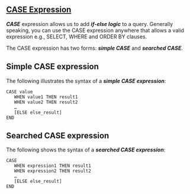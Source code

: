## [CASE Expression](https://www.mysqltutorial.org/mysql-case-function/) 

**_CASE_** expression allows us to add **_if-else logic_** to a query. Generally speaking, you can use the CASE expression anywhere that allows a valid expression e.g., SELECT, WHERE and ORDER BY clauses.

The CASE expression has two forms: **_simple CASE_** and **_searched CASE_**.

## Simple CASE expression

The following illustrates the syntax of a **_simple  CASE expression_**:
```
CASE value
   WHEN value1 THEN result1
   WHEN value2 THEN result2
   …
   [ELSE else_result]
END
```

## Searched CASE expression

The following shows the syntax of a **_searched CASE expression_**:
```
CASE
   WHEN expression1 THEN result1
   WHEN expression2 THEN result2
   …
   [ELSE else_result]
END
```
